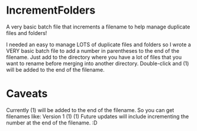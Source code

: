 # IncrementFolders
A very basic batch file that increments a filename to help manage duplicate files and folders!

I needed an easy to manage LOTS of duplicate files and folders so I wrote a VERY basic batch file to add a number in parentheses to the end of the filename.
Just add to the directory where you have a lot of files that you want to rename before merging into another directory. Double-click and (1) will be added to the end of the filename.

# Caveats
Currently (1) will be added to the end of the filename. So you can get filenames like:
Version 1 (1) (1)
Future updates will include incrementing the number at the end of the filename. :D
